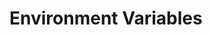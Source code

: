 # Environment Variables

<!-- 
Include:
1. List of required environment variables.
2. How to set them up.
3. Security considerations.
-->
